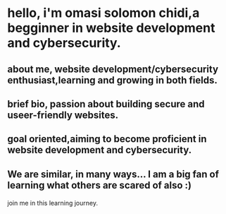 # hello, i'm omasi solomon chidi,a begginner in website development and cybersecurity.
## about me, website development/cybersecurity enthusiast,learning and growing in both fields.
## brief bio, passion about building secure and useer-friendly websites.
## goal oriented,aiming to become proficient in website development and cybersecurity.
## We are similar, in many ways... I am a big fan of learning what others are scared of also :)
####
 join me in this learning journey.